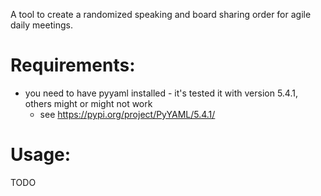 A tool to create a randomized speaking and board sharing order for agile daily meetings.

# Requirements:

* you need to have pyyaml installed - it's tested it with version 5.4.1, 
  others might or might not work
  * see https://pypi.org/project/PyYAML/5.4.1/

# Usage:

TODO

